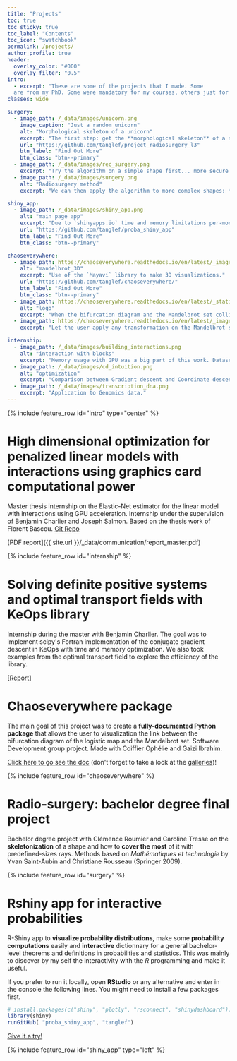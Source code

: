 ```yaml
---
title: "Projects"
toc: true
toc_sticky: true
toc_label: "Contents"
toc_icon: "swatchbook"
permalink: /projects/
author_profile: true
header:
  overlay_color: "#000"
  overlay_filter: "0.5"
intro:
  - excerpt: "These are some of the projects that I made. Some
  are from my PhD. Some were mandatory for my courses, others just for fun or in my curious mood."
classes: wide

surgery:
  - image_path: /_data/images/unicorn.png
    image_caption: "Just a random unicorn"
    alt: "Morphological skeleton of a unicorn"
    excerpt: "The first step: get the **morphological skeleton** of a shape."
    url: "https://github.com/tanglef/project_radiosurgery_l3"
    btn_label: "Find Out More"
    btn_class: "btn--primary"
  - image_path: /_data/images/rec_surgery.png
    excerpt: "Try the algorithm on a simple shape first... more secure **especially if its related to surgery**."
  - image_path: /_data/images/surgery.png
    alt: "Radiosurgery method"
    excerpt: "We can then apply the algorithm to more complex shapes: *eg* a cerebral tumor."

shiny_app:
  - image_path: /_data/images/shiny_app.png
    alt: "main page app"
    excerpt: "Due to `shinyapps.io` time and memory limitations per-months, the app might not be always available, hence the local run option."
    url: "https://github.com/tanglef/proba_shiny_app"
    btn_label: "Find Out More"
    btn_class: "btn--primary"

chaoseverywhere:
  - image_path: https://chaoseverywhere.readthedocs.io/en/latest/_images/3d_vision.svg
    alt: "mandelbrot_3D"
    excerpt: "Use of the `Mayavi` library to make 3D visualizations."
    url: "https://github.com/tanglef/chaoseverywhere/"
    btn_label: "Find Out More"
    btn_class: "btn--primary"
  - image_path: https://chaoseverywhere.readthedocs.io/en/latest/_static/logo1_f.svg
    alt: "logo"
    excerpt: "When the bifurcation diagram and the Mandelbrot set collide... That makes **Chaoseverywhere**."
  - image_path: https://chaoseverywhere.readthedocs.io/en/latest/_images/3d_transform.svg
    excerpt: "Let the user apply any transformation on the Mandelbrot sequence."

internship:
  - image_path: /_data/images/building_interactions.png
    alt: "interaction with blocks"
    excerpt: "Memory usage with GPU was a big part of this work. Dataset dimensions quickly lead to memory errors. Interactions thus needed to be computed on the fly, but using too little memory is not efficient for GPU computation."
  - image_path: /_data/images/cd_intuition.png
    alt: "optimization"
    excerpt: "Comparison between Gradient descent and Coordinate descent. The step size choice lead to developpements of the Lanczos method in order to have quickly a good estimate of the Lipschitz constant."
  - image_path: /_data/images/transcription_dna.png
    excerpt: "Application to Genomics data."
---
```


{% include feature_row id="intro" type="center" %}
# High dimensional optimization for penalized linear models with interactions using graphics card computational power

Master thesis internship on the Elastic-Net estimator for the linear model with interactions using GPU acceleration.
Internship under the supervision of Benjamin Charlier and Joseph Salmon.
Based on the thesis work of Florent Bascou.
[Git Repo](https://github.com/tanglef/interactionsmodel)

[PDF report]({{ site.url }}/_data/communication/report_master.pdf)

 {% include feature_row id="internship" %}

# Solving definite positive systems and optimal transport fields with KeOps library

Internship during the master with Benjamin Charlier.
The goal was to implement scipy's Fortran implementation of the conjugate gradient descent in KeOps with time and memory optimization. We also took examples from the optimal transport field to explore the efficiency of the library.

<p>

  [<a href="{{ site.url }}/_data/papers/Choices_for_the_algo_Kernsolve.pdf">Report</a>]

</p>

# Chaoseverywhere package

 The main goal of this project was to create a **fully-documented Python package** that allows the user to visualization the link between the bifurcation diagram of the logistic map and the Mandelbrot set. Software Development group project. Made with Coiffier Ophélie and Gaizi Ibrahim.

<a href="https://chaoseverywhere.readthedocs.io/en/latest/index.html" class="btn btn-primary">Click here to go see the doc</a>
(don't forget to take a look at the <a href="https://chaoseverywhere.readthedocs.io/en/latest/chaos/gallery_mayavi/gallery_mayavi.html" class="btn btn-primary">galleries</a>)!

 {% include feature_row id="chaoseverywhere" %}

# Radio-surgery: bachelor degree final project
 Bachelor degree project with Clémence Roumier and Caroline Tresse on the **skeletonization** of a shape and how to **cover the most** of it with predefined-sizes rays. Methods based on *Mathématiques et technologie* by Yvan Saint-Aubin and Christiane Rousseau (Springer 2009).

{% include feature_row id="surgery" %}

# Rshiny app for interactive probabilities
 R-Shiny app to **visualize probability distributions**, make some **probability computations** easily and **interactive** dictionnary for a general bachelor-level theorems and definitions in probabilities and statistics. This was mainly to discover by my self the interactivity with the *R* programming and make it useful.

 If you prefer to run it locally, open **RStudio** or any alternative and enter in the console the following lines. You might need to install a few packages first.

```R
# install.packages(c("shiny", "plotly", "rsconnect", "shinydashboard"))
library(shiny)
runGitHub( "proba_shiny_app", "tanglef")
```

<a href="https://tanguylefort.shinyapps.io/probas/" class="btn btn-primary">Give it a try!</a>

{% include feature_row id="shiny_app" type="left" %}